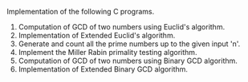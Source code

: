  Implementation of the following C programs. 

1. Computation of GCD of two numbers using Euclid's algorithm.
2. Implementation of Extended Euclid's algorithm.
3. Generate and count all the prime numbers up to the given input 'n'.
4. Implement the Miller Rabin primality testing algorithm.
5. Computation of GCD of two numbers using Binary GCD algorithm.
6. Implementation of Extended Binary GCD algorithm.


